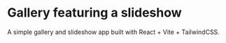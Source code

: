 # Gallery featuring a slideshow

A simple gallery and slideshow app built with React + Vite + TailwindCSS.


